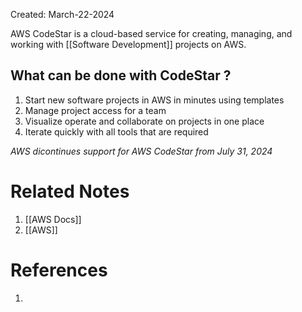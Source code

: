 Created: March-22-2024

AWS CodeStar is a cloud-based service for creating, managing, and working with [[Software Development]] projects on AWS.
## What can be done with CodeStar ?

1. Start new software projects in AWS in minutes using templates
2. Manage project access for a team
3. Visualize operate and collaborate on projects in one place
4. Iterate quickly with all tools that are required

*AWS dicontinues support for AWS CodeStar from July 31, 2024*
# Related Notes

1. [[AWS Docs]]
2. [[AWS]]
# References

1. 
